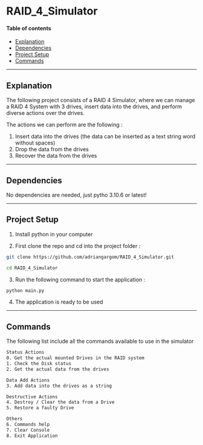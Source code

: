 # RAID_4_Simulator

#### Table of contents

 - [Explanation](#explanation)
 - [Dependencies](#dependencies)
 - [Project Setup](#project-setup)
 - [Commands](#commands)

---
## Explanation

The following project consists of a RAID 4 Simulator, where we can manage a RAID 4 System with 3 drives, insert data into the drives, and perform diverse actions over the drives.

The actions we can perform are the following :
1. Insert data into the drives (the data can be inserted as a text string word without spaces)
2. Drop the data from the drives
3. Recover the data from the drives

---
## Dependencies

No dependencies are needed, just pytho 3.10.6 or latest!

---
## Project Setup

1. Install python in your computer

2. First clone the repo and cd into the project folder : 
```bash
git clone https://github.com/adriangargom/RAID_4_Simulator.git

cd RAID_4_Simulator
```

3. Run the following command to start the application :
```bash
python main.py
```

4. The application is ready to be used

---
## Commands

The following list include all the commands available to use in the simulator

```bash
Status Actions
0. Get the actual mounted Drives in the RAID system
1. Check the Disk status
2. Get the actual data from the drives

Data Add Actions
3. Add data into the drives as a string

Destructive Actions
4. Destroy / Clear the data from a Drive
5. Restore a faulty Drive

Others
6. Commands help
7. Clear Console
8. Exit Application
```
